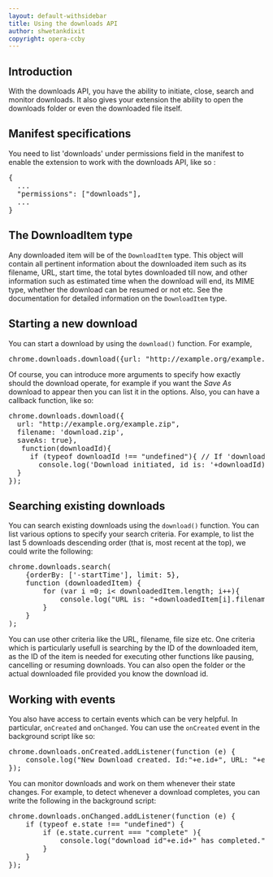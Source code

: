 ```yaml
---
layout: default-withsidebar
title: Using the downloads API
author: shwetankdixit
copyright: opera-ccby
---
```


## Introduction

With the downloads API, you have the ability to initiate, close, search and monitor downloads. It also gives your extension the ability to open the downloads folder or even the downloaded file itself.


## Manifest specifications

You need to list 'downloads' under permissions field in the manifest to enable the extension to work with the downloads API, like so :

<pre class="prettyprint">{
  ...
  "permissions": ["downloads"],
  ...
}</pre>

## The DownloadItem type

Any downloaded item will be of the `DownloadItem` type. This object will contain all pertinent information about the downloaded item such as its filename, URL, start time, the total bytes downloaded till now, and other information such as estimated time when the download will end, its MIME type, whether the download can be resumed or not etc. See the documentation for detailed information on the `DownloadItem` type.


## Starting a new download

You can start a download by using the `download()` function. For example,

<pre class="prettyprint">chrome.downloads.download({url: &quot;http://example.org/example.zip&quot;});
</pre>

Of course, you can introduce more arguments to specify how exactly should the download operate, for example if you want the *Save As* download to appear then you can list it in the options. Also, you can have a callback function, like so:

<pre class="prettyprint">
chrome.downloads.download({
  url: &quot;http://example.org/example.zip&quot;, 
  filename: &#39;download.zip&#39;, 
  saveAs: true}, 
   function(downloadId){
     if (typeof downloadId !== &quot;undefined&quot;){ // If &#39;downloadId&#39; is undefined, then there is an error - so making sure it is not so before proceeding.
       console.log(&#39;Download initiated, id is: &#39;+downloadId);
  }
});</pre>

## Searching existing downloads

You can search existing downloads using the `download()` function. You can list various options to specify your search criteria. For example, to list the last 5 downloads descending order (that is, most recent at the top), we could write the following:

<pre class="prettyprint">
chrome.downloads.search(
	{orderBy: [&#39;-startTime&#39;], limit: 5},
	function (downloadedItem) {
		for (var i =0; i&lt; downloadedItem.length; i++){
			console.log(&quot;URL is: &quot;+downloadedItem[i].filename);
		}
	}
);
</pre>

You can use other criteria like the URL, filename, file size etc. One criteria which is particularly usefull is searching by the ID of the downloaded item, as the ID of the item is needed for executing other functions like pausing, cancelling or resuming downloads. You can also open the folder or the actual downloaded file provided you know the download id. 

## Working with events

You also have access to certain events which can be very helpful. In particular, `onCreated` and `onChanged`. You can use the `onCreated` event in the background script like so:

<pre class="prettyprint">
chrome.downloads.onCreated.addListener(function (e) {
	console.log(&quot;New Download created. Id:&quot;+e.id+&quot;, URL: &quot;+e.url+&quot;, fileSize:&quot;+e.fileSize);
});
</pre>

You can monitor downloads and work on them whenever their state changes. For example, to detect whenever a download completes, you can write the following in the background script:

<pre class="prettyprint">
chrome.downloads.onChanged.addListener(function (e) {
	if (typeof e.state !== &quot;undefined&quot;) {
		if (e.state.current === &quot;complete&quot; ){
			console.log(&quot;download id&quot;+e.id+&quot; has completed.&quot;);
		}
	}
});
</pre>



